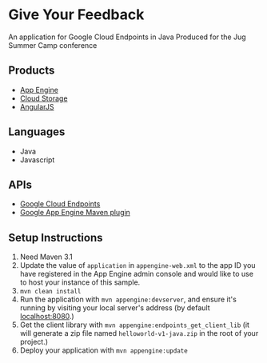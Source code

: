 Give Your Feedback
=============================================

An application for Google Cloud Endpoints in Java
Produced for the Jug Summer Camp conference

## Products
- [App Engine][1]
- [Cloud Storage][2]
- [AngularJS][3]

## Languages
- Java
- Javascript

## APIs
- [Google Cloud Endpoints][4]
- [Google App Engine Maven plugin][5]

## Setup Instructions
1. Need Maven 3.1
1. Update the value of `application` in `appengine-web.xml` to the app ID you
   have registered in the App Engine admin console and would like to use to host
   your instance of this sample.
1. `mvn clean install`
1. Run the application with `mvn appengine:devserver`, and ensure it's running
   by visiting your local server's address (by default [localhost:8080][6].)
1. Get the client library with `mvn appengine:endpoints_get_client_lib` (it will generate a zip file named `helloworld-v1-java.zip` in the root of your project.)
1. Deploy your application with `mvn appengine:update`


[1]: https://developers.google.com/appengine
[2]: https://developers.google.com/storage/
[3]: https://angularjs.org/
[4]: https://developers.google.com/appengine/docs/java/endpoints/
[5]: https://developers.google.com/appengine/docs/java/tools/maven
[6]: https://localhost:8080/
